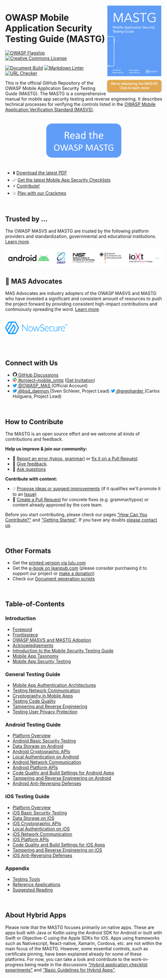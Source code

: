 <a href="https://github.com/OWASP/owasp-masvs/discussions/categories/big-masvs-refactoring"><img width="180px" align="right" style="float: right;" src="Document/Images/masvs_refactor.png"></a>

# OWASP Mobile Application Security Testing Guide (MASTG)

[![OWASP Flagship](https://img.shields.io/badge/owasp-flagship%20project-48A646.svg)](https://owasp.org/projects/)
[![Creative Commons License](https://img.shields.io/github/license/OWASP/owasp-mastg)](https://creativecommons.org/licenses/by-sa/4.0/ "CC BY-SA 4.0")

[![Document Build](https://github.com/OWASP/owasp-mastg/workflows/Document%20Build/badge.svg)](https://github.com/OWASP/owasp-mastg/actions?query=workflow%3A%22Document+Build%22)
[![Markdown Linter](https://github.com/OWASP/owasp-mastg/workflows/Markdown%20Linter/badge.svg)](https://github.com/OWASP/owasp-mastg/actions?query=workflow%3A%22Markdown+Linter%22)
[![URL Checker](https://github.com/OWASP/owasp-mastg/workflows/URL%20Checker/badge.svg)](https://github.com/OWASP/owasp-mastg/actions?query=workflow%3A%22URL+Checker%22)

This is the official GitHub Repository of the OWASP Mobile Application Security Testing Guide (MASTG). The MASTG is a comprehensive manual for mobile app security testing and reverse engineering. It describes technical processes for verifying the controls listed in the [OWASP Mobile Application Verification Standard (MASVS)](https://github.com/OWASP/owasp-masvs "MASVS").

<br>

<center>
<a href="https://mas.owasp.org/MASTG/0x01-Foreword/">
<img width="250px" src="Document/Images/open_website.png"/>
</a>
</center>

<br>

- ⬇️ [Download the latest PDF](https://github.com/OWASP/owasp-mastg/releases/latest)
- ✅ [Get the latest Mobile App Security Checklists](https://github.com/OWASP/owasp-mastg/releases/latest)
- ⚡ [Contribute!](#how-to-contribute)
- 💥 [Play with our Crackmes](https://github.com/OWASP/owasp-mastg/blob/master/Crackmes/README.md)

<br>

## Trusted by ...

The OWASP MASVS and MASTG are trusted by the following platform providers and standardization, governmental and educational institutions. [Learn more](https://mas.owasp.org/MASTG/0x02b-MASVS-MASTG-Adoption/).

<a href="https://mas.owasp.org/MASTG/0x02b-MASVS-MASTG-Adoption/">
<img src="Document/Images/Other/trusted-by-logos.png"/>
</a>

<br>

## 🥇 MAS Advocates

MAS Advocates are industry adopters of the OWASP MASVS and MASTG who have invested a significant and consistent amount of resources to push the project forward by providing consistent high-impact contributions and continuously spreading the word. [Learn more](https://mas.owasp.org/MASTG/0x02c-Acknowledgements).

<br>

<a href="https://mas.owasp.org/MASTG/0x02c-Acknowledgements#our-mastg-advocates">
<img src="Document/Images/Other/nowsecure-logo.png" width="200px;" />
</a>

<br><br>

## Connect with Us

<ul>
<li><a href="https://github.com/OWASP/owasp-mastg/discussions"><img src="Document/Images/GitHub_logo.png" width="14px"> GitHub Discussions</a></li>
<li><a href="https://owasp.slack.com/messages/project-mobile_omtg/details/"><img src="Document/Images/slack_logo.png" width="14px">  #project-mobile_omtg</a> (<a href="https://owasp.slack.com/join/shared_invite/zt-g398htpy-AZ40HOM1WUOZguJKbblqkw#//">Get Invitation</a>)</li>
<li><a href="https://twitter.com/OWASP_MAS"><img src="Document/Images/twitter_logo.png" width="14px"> @OWASP_MAS </a> (Official Account)</li>
<li><a href="https://twitter.com/bsd_daemon"><img src="Document/Images/twitter_logo.png" width="14px"> @bsd_daemon </a> (Sven Schleier, Project Lead) <a href="https://twitter.com/grepharder"><img src="Document/Images/twitter_logo.png" width="14px"> @grepharder </a> (Carlos Holguera, Project Lead)</li>
</ul>

<br>

## How to Contribute

The MASTG is an open source effort and we welcome all kinds of contributions and feedback.

**Help us improve & join our community:**

- 🐞 [Report an error (typos, grammar)](https://github.com/OWASP/owasp-mastg/issues) or [fix it on a Pull Request](https://github.com/OWASP/owasp-mastg/pulls).
- 💬 [Give feedback](https://github.com/OWASP/owasp-mastg/discussions/categories/general).
- 🙏 [Ask questions](https://github.com/OWASP/owasp-mastg/discussions/categories/q-a)

**Contribute with content:**

- 💡 [Propose ideas or suggest improvements](https://github.com/OWASP/owasp-mastg/discussions/categories/ideas) (if it qualifies we'll promote it to an [Issue](https://github.com/OWASP/owasp-mastg/issues "Github issues"))
- 📄 [Create a Pull Request](https://github.com/OWASP/owasp-mastg/pulls) for concrete fixes (e.g. grammar/typos) or content already approved by the core team.

Before you start contributing, please check our pages ["How Can You Contribute?"](docs/contributing/1_How_Can_You_Contribute.md) and ["Getting Started"](docs/contributing/2_Getting_Started.md). If you have any doubts [please contact us](#connect-with-us).

<br>

## Other Formats

- Get the [printed version via lulu.com](https://www.lulu.com/shop/jeroen-willemsen-and-sven-schleier-and-bernhard-müller-and-carlos-holguera/owasp-mobile-security-testing-guide/paperback/product-1kw4dp4k.html)
- Get the [e-book on leanpub.com](https://leanpub.com/mobile-security-testing-guide-preview) (please consider purchasing it to support our project or [make a donation](https://mas.owasp.org/donate/#make-your-donation))
- Check our [Document generation scripts](tools/docker/README.md)

<br>

## Table-of-Contents

### Introduction

- [Foreword](https://mas.owasp.org/MASTG/0x01-Foreword)
- [Frontispiece](https://mas.owasp.org/MASTG/0x02a-Frontispiece)
- [OWASP MASVS and MASTG Adoption](https://mas.owasp.org/MASTG/0x02b-MASVS-MASTG-Adoption)
- [Acknowledgements](https://mas.owasp.org/MASTG/0x02c-Acknowledgements)
- [Introduction to the Mobile Security Testing Guide](https://mas.owasp.org/MASTG/0x03-Overview)
- [Mobile App Taxonomy](https://mas.owasp.org/MASTG/General/0x04a-Mobile-App-Taxonomy)
- [Mobile App Security Testing](https://mas.owasp.org/MASTG/General/0x04b-Mobile-App-Security-Testing)

### General Testing Guide

- [Mobile App Authentication Architectures](https://mas.owasp.org/MASTG/General/0x04e-Testing-Authentication-and-Session-Management)
- [Testing Network Communication](https://mas.owasp.org/MASTG/General/0x04f-Testing-Network-Communication)
- [Cryptography in Mobile Apps](https://mas.owasp.org/MASTG/General/0x04g-Testing-Cryptography)
- [Testing Code Quality](https://mas.owasp.org/MASTG/General/0x04h-Testing-Code-Quality)
- [Tampering and Reverse Engineering](https://mas.owasp.org/MASTG/General/0x04c-Tampering-and-Reverse-Engineering)
- [Testing User Privacy Protection](https://mas.owasp.org/MASTG/General/0x04i-Testing-User-Privacy-Protection)

### Android Testing Guide

- [Platform Overview](https://mas.owasp.org/MASTG/Android/0x05a-Platform-Overview)
- [Android Basic Security Testing](https://mas.owasp.org/MASTG/Android/0x05b-Basic-Security_Testing)
- [Data Storage on Android](https://mas.owasp.org/MASTG/Android/0x05d-Testing-Data-Storage)
- [Android Cryptographic APIs](https://mas.owasp.org/MASTG/Android/0x05e-Testing-Cryptography)
- [Local Authentication on Android](https://mas.owasp.org/MASTG/Android/0x05f-Testing-Local-Authentication)
- [Android Network Communication](https://mas.owasp.org/MASTG/Android/0x05g-Testing-Network-Communication)
- [Android Platform APIs](https://mas.owasp.org/MASTG/Android/0x05h-Testing-Platform-Interaction)
- [Code Quality and Build Settings for Android Apps](https://mas.owasp.org/MASTG/Android/0x05i-Testing-Code-Quality-and-Build-Settings)
- [Tampering and Reverse Engineering on Android](https://mas.owasp.org/MASTG/Android/0x05c-Reverse-Engineering-and-Tampering)
- [Android Anti-Reversing Defenses](https://mas.owasp.org/MASTG/Android/0x05j-Testing-Resiliency-Against-Reverse-Engineering)

### iOS Testing Guide

- [Platform Overview](https://mas.owasp.org/MASTG/iOS/0x06a-Platform-Overview)
- [iOS Basic Security Testing](https://mas.owasp.org/MASTG/iOS/0x06b-Basic-Security-Testing)
- [Data Storage on iOS](https://mas.owasp.org/MASTG/iOS/0x06d-Testing-Data-Storage)
- [iOS Cryptographic APIs](https://mas.owasp.org/MASTG/iOS/0x06e-Testing-Cryptography)
- [Local Authentication on iOS](https://mas.owasp.org/MASTG/iOS/0x06f-Testing-Local-Authentication)
- [iOS Network Communication](https://mas.owasp.org/MASTG/iOS/0x06g-Testing-Network-Communication)
- [iOS Platform APIs](https://mas.owasp.org/MASTG/iOS/0x06h-Testing-Platform-Interaction)
- [Code Quality and Build Settings for iOS Apps](https://mas.owasp.org/MASTG/iOS/0x06i-Testing-Code-Quality-and-Build-Settings)
- [Tampering and Reverse Engineering on iOS](https://mas.owasp.org/MASTG/iOS/0x06c-Reverse-Engineering-and-Tampering)
- [iOS Anti-Reversing Defenses](https://mas.owasp.org/MASTG/iOS/0x06j-Testing-Resiliency-Against-Reverse-Engineering)

### Appendix

- [Testing Tools](https://mas.owasp.org/MASTG/0x08a-Testing-Tools)
- [Reference Applications](https://mas.owasp.org/MASTG/0x08b-Reference-Apps)
- [Suggested Reading](https://mas.owasp.org/MASTG/0x09-Suggested-Reading)

<br>

## About Hybrid Apps

Please note that the MASTG focuses primarily on native apps. These are apps built with Java or Kotlin using the Android SDK for Android or built with Swift or Objective-C using the Apple SDKs for iOS. Apps using frameworks such as Nativescript, React-native, Xamarin, Cordova, etc. are not within the main focus of the MASTG. However, some essential controls, such as certificate pinning, have been explained already for some of these platforms. For now, you can take a look and contribute to the work-in-progress being made in the discussions ["Hybrid application checklist experiments"](https://github.com/OWASP/owasp-mastg/discussions/1971) and ["Basic Guidelines for Hybrid Apps"](https://github.com/OWASP/owasp-masvs/discussions/557).

